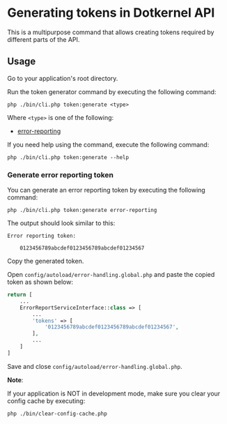 # Generating tokens in Dotkernel API

This is a multipurpose command that allows creating tokens required by different parts of the API.

## Usage

Go to your application's root directory.

Run the token generator command by executing the following command:

```shell
php ./bin/cli.php token:generate <type>
```

Where `<type>` is one of the following:

* [error-reporting](#generate-error-reporting-token)

If you need help using the command, execute the following command:

```shell
php ./bin/cli.php token:generate --help
```

### Generate error reporting token

You can generate an error reporting token by executing the following command:

```shell
php ./bin/cli.php token:generate error-reporting
```

The output should look similar to this:

```text
Error reporting token:

    0123456789abcdef0123456789abcdef01234567
```

Copy the generated token.

Open `config/autoload/error-handling.global.php` and paste the copied token as shown below:

```php
return [
    ...
    ErrorReportServiceInterface::class => [
        ...
        'tokens' => [
            '0123456789abcdef0123456789abcdef01234567',
        ],
        ...
    ]
]
```

Save and close `config/autoload/error-handling.global.php`.

**Note**:

If your application is NOT in development mode, make sure you clear your config cache by executing:

```shell
php ./bin/clear-config-cache.php
```
